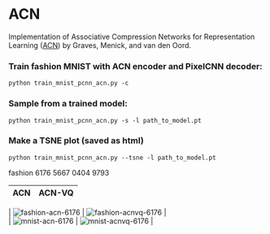 # ACN

Implementation of Associative Compression Networks for Representation Learning ([ACN](https://arxiv.org/abs/1804.02476)) by Graves, Menick, and van den Oord.

### Train fashion MNIST with ACN encoder and PixelCNN decoder:  
```
python train_mnist_pcnn_acn.py -c
```
 
### Sample from a trained model:   
```
python train_mnist_pcnn_acn.py -s -l path_to_model.pt
```

### Make a TSNE plot (saved as html)
```
python train_mnist_pcnn_acn.py --tsne -l path_to_model.pt
```
fashion
6176
5667
0404
9793


| ACN | ACN-VQ | 
| --- | --- |

| ![fashion-acn-6176](https://github.com/johannah/ACN/blob/master/results/fashion_acn/fashion_acn_validation_00_0032400000ex_batch_rec_neighbors_valid_006176_plt.png) | ![fashion-acnvq-6176](https://github.com/johannah/ACN/blob/master/results/fashion_acnvq/fashion_acnvq_validation_small_vq_01_0078000000ex_batch_rec_neighbors_valid_006176_plt.png) |    
| ![mnist-acn-6176](https://github.com/johannah/ACN/blob/master/results/mnist_acn/mnist_acn_validation_01_0024000000ex_batch_rec_neighbors_valid_006176_plt.png) | ![mnist-acnvq-6176](https://github.com/johannah/ACN/blob/master/results/mnist_acnvq/mnist_acn_vq_vq_00_0024600000ex_batch_rec_neighbors_valid_006176_plt.png) |   
